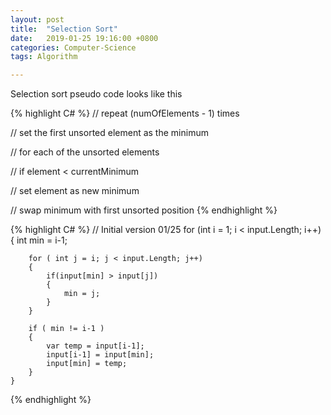 ```yaml
---
layout: post
title:  "Selection Sort"
date:   2019-01-25 19:16:00 +0800
categories: Computer-Science
tags: Algorithm

---
```


Selection sort pseudo code looks like this

{% highlight C# %}
// repeat (numOfElements - 1) times

//  set the first unsorted element as the minimum

//  for each of the unsorted elements

//    if element < currentMinimum

//      set element as new minimum

//  swap minimum with first unsorted position
{% endhighlight %}


{% highlight C# %}
    // Initial version 01/25
    for (int i = 1; i < input.Length; i++)
    {
        int min = i-1;

        for ( int j = i; j < input.Length; j++)
        {
            if(input[min] > input[j])
            {
                min = j;                        
            }
        }

        if ( min != i-1 )
        {
            var temp = input[i-1];
            input[i-1] = input[min];
            input[min] = temp;
        }                
    }        
{% endhighlight %}
